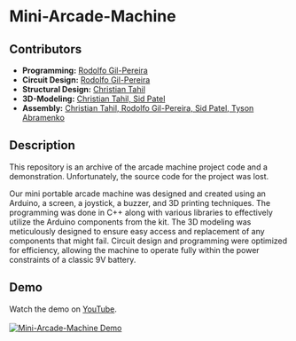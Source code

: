# Mini-Arcade-Machine

## Contributors
- **Programming:** <u>Rodolfo Gil-Pereira</u>
- **Circuit Design:** <u>Rodolfo Gil-Pereira</u>
- **Structural Design:** <u>Christian Tahil</u>
- **3D-Modeling:** <u>Christian Tahil, Sid Patel</u> 
- **Assembly:** <u>Christian Tahil, Rodolfo Gil-Pereira, Sid Patel, Tyson Abramenko</u>

## Description
This repository is an archive of the arcade machine project code and a demonstration. Unfortunately, the source code for the project was lost.

Our mini portable arcade machine was designed and created using an Arduino, a screen, a joystick, a buzzer, and 3D printing techniques. The programming was done in C++ along with various libraries to effectively utilize the Arduino components from the kit. The 3D modeling was meticulously designed to ensure easy access and replacement of any components that might fail. Circuit design and programming were optimized for efficiency, allowing the machine to operate fully within the power constraints of a classic 9V battery.

## Demo
Watch the demo on [YouTube](https://youtu.be/gb0ZfCM0p48).  
<br>
[![Mini-Arcade-Machine Demo](https://img.youtube.com/vi/gb0ZfCM0p48/0.jpg)](https://youtu.be/gb0ZfCM0p48)
